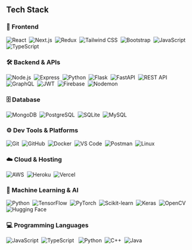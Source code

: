 ## Tech Stack

### 🚀 Frontend  
![React](https://img.shields.io/badge/React-20232A?style=flat&logo=react&logoColor=61DAFB)&nbsp; ![Next.js](https://img.shields.io/badge/Next.js-000000?style=flat&logo=nextdotjs&logoColor=white)&nbsp; ![Redux](https://img.shields.io/badge/Redux-593D88?style=flat&logo=redux&logoColor=white)&nbsp; ![Tailwind CSS](https://img.shields.io/badge/TailwindCSS-38B2AC?style=flat&logo=tailwind-css&logoColor=white)&nbsp; ![Bootstrap](https://img.shields.io/badge/Bootstrap-7952B3?style=flat&logo=bootstrap&logoColor=white)&nbsp; ![JavaScript](https://img.shields.io/badge/JavaScript-F7DF1E?style=flat&logo=javascript&logoColor=black)&nbsp; ![TypeScript](https://img.shields.io/badge/TypeScript-3178C6?style=flat&logo=typescript&logoColor=white)

### 🛠️ Backend & APIs  
![Node.js](https://img.shields.io/badge/Node.js-339933?style=flat&logo=node.js&logoColor=white)&nbsp; ![Express](https://img.shields.io/badge/Express-000000?style=flat&logo=express&logoColor=white)&nbsp; ![Python](https://img.shields.io/badge/Python-3776AB?style=flat&logo=python&logoColor=white)&nbsp; ![Flask](https://img.shields.io/badge/Flask-000000?style=flat&logo=flask&logoColor=white)&nbsp; ![FastAPI](https://img.shields.io/badge/FastAPI-009688?style=flat&logo=fastapi&logoColor=white)&nbsp; ![REST API](https://img.shields.io/badge/REST_API-008080?style=flat)&nbsp; ![GraphQL](https://img.shields.io/badge/GraphQL-E10098?style=flat&logo=graphql&logoColor=white)&nbsp; ![JWT](https://img.shields.io/badge/JWT-000000?style=flat&logo=jsonwebtokens&logoColor=white)&nbsp; ![Firebase](https://img.shields.io/badge/Firebase-FFCA28?style=flat&logo=firebase&logoColor=black)&nbsp; ![Nodemon](https://img.shields.io/badge/Nodemon-76D04B?style=flat&logo=nodemon&logoColor=white)

### 🗄️ Database  
![MongoDB](https://img.shields.io/badge/MongoDB-4EA94B?style=flat&logo=mongodb&logoColor=white)&nbsp; ![PostgreSQL](https://img.shields.io/badge/PostgreSQL-316192?style=flat&logo=postgresql&logoColor=white)&nbsp; ![SQLite](https://img.shields.io/badge/SQLite-003B57?style=flat&logo=sqlite&logoColor=white)&nbsp; ![MySQL](https://img.shields.io/badge/MySQL-4479A1?style=flat&logo=mysql&logoColor=white)

### ⚙️ Dev Tools & Platforms  
![Git](https://img.shields.io/badge/Git-F05032?style=flat&logo=git&logoColor=white)&nbsp; ![GitHub](https://img.shields.io/badge/GitHub-181717?style=flat&logo=github&logoColor=white)&nbsp; ![Docker](https://img.shields.io/badge/Docker-2496ED?style=flat&logo=docker&logoColor=white)&nbsp; ![VS Code](https://img.shields.io/badge/VSCode-007ACC?style=flat&logo=visual-studio-code&logoColor=white)&nbsp; ![Postman](https://img.shields.io/badge/Postman-FF6C37?style=flat&logo=postman&logoColor=white)&nbsp; ![Linux](https://img.shields.io/badge/Linux-FCC624?style=flat&logo=linux&logoColor=black)

### ☁️ Cloud & Hosting  
![AWS](https://img.shields.io/badge/AWS-232F3E?style=flat&logo=amazonaws&logoColor=white)&nbsp; ![Heroku](https://img.shields.io/badge/Heroku-430098?style=flat&logo=heroku&logoColor=white)&nbsp; ![Vercel](https://img.shields.io/badge/Vercel-000000?style=flat&logo=vercel&logoColor=white)

### 🤖 Machine Learning & AI  
![Python](https://img.shields.io/badge/Python-3776AB?style=flat&logo=python&logoColor=white)&nbsp; ![TensorFlow](https://img.shields.io/badge/TensorFlow-FF6F00?style=flat&logo=tensorflow&logoColor=white)&nbsp; ![PyTorch](https://img.shields.io/badge/PyTorch-EE4C2C?style=flat&logo=pytorch&logoColor=white)&nbsp; ![Scikit-learn](https://img.shields.io/badge/scikit--learn-F7931E?style=flat&logo=scikit-learn&logoColor=white)&nbsp; ![Keras](https://img.shields.io/badge/Keras-D00000?style=flat&logo=keras&logoColor=white)&nbsp; ![OpenCV](https://img.shields.io/badge/OpenCV-5C3EE8?style=flat&logo=opencv&logoColor=white)&nbsp; ![Hugging Face](https://img.shields.io/badge/Hugging_Face-FF6C37?style=flat&logo=huggingface&logoColor=white)

### 💻 Programming Languages  
![JavaScript](https://img.shields.io/badge/JavaScript-F7DF1E?style=flat&logo=javascript&logoColor=black)&nbsp; ![TypeScript](https://img.shields.io/badge/TypeScript-3178C6?style=flat&logo=typescript&logoColor=white) &nbsp; ![Python](https://img.shields.io/badge/Python-3776AB?style=flat&logo=python&logoColor=white)&nbsp; ![C++](https://img.shields.io/badge/C++-00599C?style=flat&logo=c%2B%2B&logoColor=white)&nbsp; ![Java](https://img.shields.io/badge/Java-007396?style=flat&logo=java&logoColor=white)
